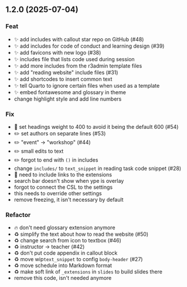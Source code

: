 ## 1.2.0 (2025-07-04)

### Feat

- :sparkles: add includes with callout star repo on GitHub (#48)
- :sparkles: add includes for code of conduct and learning design (#39)
- ✨ add favicons with new logo (#38)
- :sparkles: includes file that lists code used during session
- :sparkles: add more includes from the r3admin template files
- :sparkles: add "reading website" include files (#31)
- :sparkles: add shortcodes to insert common text
- :sparkles: tell Quarto to ignore certain files when used as a template
- :sparkles: embed fontawesome and glossary in theme
- change highlight style and add line numbers

### Fix

- :lipstick: set headings weight to 400 to avoid it being the default 600 (#54)
- :pencil2: set authors on separate lines (#53)
- :pencil2: "event" -> "workshop" (#44)
- :pencil2: small edits to text
- :pencil2: forgot to end with `()` in includes
- change `includes/` to `text_snippet` in reading task code snippet (#28)
- :bug: need to include links to the extensions
- search bar doesn't show when ype is overlay
- forgot to connect the CSL to the settings
- this needs to override other settings
- remove freezing, it isn't necessary by default

### Refactor

- :fire: don't need glossary extension anymore
- :recycle: simplify the text about how to read the website (#50)
- :recycle: change search from icon to textbox (#46)
- :recycle: instructor -> teacher (#42)
- :recycle: don't put code appendix in callout block
- ♻️  move wip`text_snippet` to config `body-header` (#27)
- :recycle: move schedule into Markdown format
- :recycle: make soft link of `_extensions` in `slides` to build slides there
- remove this code, isn't needed anymore
